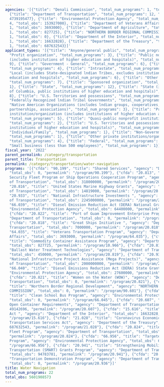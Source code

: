 ```yaml
---
agencies: '[{"title": "Denali Commission", "total_num_programs": 1, "total_obs": 0},
  {"title": "Department of Transportation", "total_num_programs": 12, "total_obs":
  4739195477}, {"title": "Environmental Protection Agency", "total_num_programs":
  4, "total_obs": 153927000}, {"title": "Department of Veterans Affairs", "total_num_programs":
  1, "total_obs": 3693000}, {"title": "Department of Agriculture", "total_num_programs":
  1, "total_obs": 827725}, {"title": "NORTHERN BORDER REGIONAL COMMISSION", "total_num_programs":
  1, "total_obs": 0}, {"title": "Department of the Interior", "total_num_programs":
  1, "total_obs": 16632828}, {"title": "Department of the Treasury", "total_num_programs":
  1, "total_obs": 687632543}]'
applicant_types: '[{"title": "Anyone/general public", "total_num_programs": 2}, {"title":
  "Profit organization", "total_num_programs": 3}, {"title": "Public nonprofit institution/organization
  (includes institutions of higher education and hospitals)", "total_num_programs":
  9}, {"title": "Government - General", "total_num_programs": 6}, {"title": "Interstate",
  "total_num_programs": 4}, {"title": "Intrastate", "total_num_programs": 4}, {"title":
  "Local (includes State-designated lndian Tribes, excludes institutions of higher
  education and hospitals", "total_num_programs": 6}, {"title": "Other public institution/organization",
  "total_num_programs": 7}, {"title": "Sponsored organization", "total_num_programs":
  1}, {"title": "State", "total_num_programs": 12}, {"title": "State (includes District
  of Columbia, public institutions of higher education and hospitals)", "total_num_programs":
  8}, {"title": "U.S. Territories and possessions", "total_num_programs": 8}, {"title":
  "Federally Recognized lndian Tribal Governments", "total_num_programs": 8}, {"title":
  "Native American Organizations (includes lndian groups, cooperatives, corporations,
  partnerships, associations)", "total_num_programs": 3}, {"title": "Private nonprofit
  institution/organization (includes institutions of higher education and hospitals)",
  "total_num_programs": 5}, {"title": "Quasi-public nonprofit institution/organization",
  "total_num_programs": 2}, {"title": "U.S. Territories and possessions (includes
  institutions of higher education and hospitals)", "total_num_programs": 1}, {"title":
  "Individual/Family", "total_num_programs": 1}, {"title": "Non-Government - General",
  "total_num_programs": 1}, {"title": "Other private institutions/organizations",
  "total_num_programs": 4}, {"title": "Federal", "total_num_programs": 1}, {"title":
  "Small business (less than 500 employees)", "total_num_programs": 1}]'
fiscal_year: '2022'
parent_permalink: /category/transportation
parent_title: Transportation
permalink: /category/transportation/water-navigation
programs: '[{"cfda": "90.199", "title": "Shared Services", "agency": "Denali Commission",
  "total_obs": 0, "permalink": "/program/90.199"}, {"cfda": "20.813", "title": "Maritime
  Security Fleet Program or Ship Operations Cooperation Program", "agency": "Department
  of Transportation", "total_obs": 318000000, "permalink": "/program/20.813"}, {"cfda":
  "20.816", "title": "United States Marine Highway Grants", "agency": "Department
  of Transportation", "total_obs": 14819000, "permalink": "/program/20.816"}, {"cfda":
  "20.933", "title": "National Infrastructure Investments ", "agency": "Department
  of Transportation", "total_obs": 2245000000, "permalink": "/program/20.933"}, {"cfda":
  "66.039", "title": "Diesel Emission Reduction Act (DERA) National Grants", "agency":
  "Environmental Protection Agency", "total_obs": 64400000, "permalink": "/program/66.039"},
  {"cfda": "20.822", "title": "Port of Guam Improvement Enterprise Program", "agency":
  "Department of Transportation", "total_obs": 0, "permalink": "/program/20.822"},
  {"cfda": "20.818", "title": "Great Ships Initiative ", "agency": "Department of
  Transportation", "total_obs": 7000000, "permalink": "/program/20.818"}, {"cfda":
  "64.035", "title": "Veterans Transportation Program", "agency": "Department of Veterans
  Affairs", "total_obs": 3693000, "permalink": "/program/64.035"}, {"cfda": "10.966",
  "title": "Commodity Container Assistance Program", "agency": "Department of Agriculture",
  "total_obs": 827725, "permalink": "/program/10.966"}, {"cfda": "20.819", "title":
  "Ballast Water Treatment Technologies", "agency": "Department of Transportation",
  "total_obs": 450000, "permalink": "/program/20.819"}, {"cfda": "20.937", "title":
  "National Infrastructure Project Assistance (Mega Projects)", "agency": "Department
  of Transportation", "total_obs": 2000000000, "permalink": "/program/20.937"}, {"cfda":
  "66.040", "title": "Diesel Emissions Reduction Act (DERA) State Grants", "agency":
  "Environmental Protection Agency", "total_obs": 27600000, "permalink": "/program/66.040"},
  {"cfda": "20.821", "title": "Women on the Water (WOW)", "agency": "Department of
  Transportation", "total_obs": 0, "permalink": "/program/20.821"}, {"cfda": "90.601",
  "title": "Northern Border Regional Development", "agency": "NORTHERN BORDER REGIONAL
  COMMISSION", "total_obs": 0, "permalink": "/program/90.601"}, {"cfda": "66.045",
  "title": "Clean School Bus Program", "agency": "Environmental Protection Agency",
  "total_obs": 0, "permalink": "/program/66.045"}, {"cfda": "20.607", "title": "Alcohol
  Open Container Requirements", "agency": "Department of Transportation", "total_obs":
  49142696, "permalink": "/program/20.607"}, {"cfda": "15.616", "title": "Clean Vessel
  Act ", "agency": "Department of the Interior", "total_obs": 16632828, "permalink":
  "/program/15.616"}, {"cfda": "21.028", "title": "Coronavirus Economic Relief for
  Transportation Services Act", "agency": "Department of the Treasury", "total_obs":
  687632543, "permalink": "/program/21.028"}, {"cfda": "20.824", "title": "Cable Security
  Fleet Program", "agency": "Department of Transportation", "total_obs": 10000000,
  "permalink": "/program/20.824"}, {"cfda": "66.956", "title": "Targeted Airshed Grant
  Program", "agency": "Environmental Protection Agency", "total_obs": 61927000, "permalink":
  "/program/66.956"}, {"cfda": "20.941", "title": "Strengthening Mobility and Revolutionizing
  Transportation (SMART) Grants Program", "agency": "Department of Transportation",
  "total_obs": 94783781, "permalink": "/program/20.941"}, {"cfda": "20.936", "title":
  "Transportation Demonstration Program", "agency": "Department of Transportation",
  "total_obs": 0, "permalink": "/program/20.936"}]'
title: Water Navigation
total_num_programs: 22
total_obs: 5601908573
---
```

